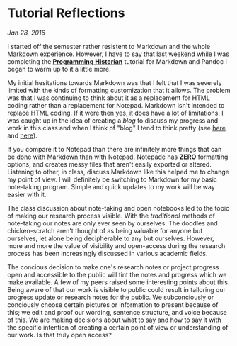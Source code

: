 # Tutorial Reflections
_Jan 28, 2016_

I started off the semester rather resistent to Markdown and the whole Markdown experience. However, I have to say that last weekend while I was completing the [__Programming Historian__](http://programminghistorian.org/lessons/sustainable-authorship-in-plain-text-using-pandoc-and-markdown) tutorial for Markdown and Pandoc I began to warm up to it a little more.

My initial hesitations towards Markdown was that I felt that I was severely limited with the kinds of formatting customization that it allows. The problem was that I was continuing to think about it as a replacement for HTML coding rather than a replacement for Notepad. Markdown isn't intended to replace HTML coding. If it were then yes, it does have a lot of limitations. I was caught up in the idea of creating a _blog_ to discuss my progress and work in this class and when I think of "blog" I tend to think pretty (see [here](http://thingstalk.wordpress.com) and [here](http://rhymeswithfloral.github.io)). 

If you compare it to Notepad than there are infinitely more things that can be done with Markdown than with Notepad. Notepade has __ZERO__ formatting options, and creates messy files that aren't easily exported or altered. Listening to other, in class, discuss Markdown like this helped me to change my point of view. I will definitely be switching to Markdown for my basic note-taking program. Simple and quick updates to my work will be way easier with it.

The class discussion about note-taking and open notebooks led to the topic of making our research process visible. With the _traditional_ methods of note-taking our notes are only ever seen by ourselves. The doodles and chicken-scratch aren't thought of as being valuable for anyone but ourselves, let alone being decipherable to any but ourselves. However, more and more the value of visibility and open-access during the research process has been increasingly discussed in various academic fields. 

The concious decision to make one's research notes or project progress open and accessible to the public will tint the notes and progress which we make available. A few of my peers raised some interesting points about this. Being aware of that our work is visible to public could result in tailoring our progress update or research notes for the public. We subconciously or conciously choose certain pictures or information to present because of this; we edit and proof our wording, sentence structure, and voice because of this. We are making decisions about what to say and how to say it with the specific intention of creating a certain point of view or understanding of our work. Is that truly open access?
